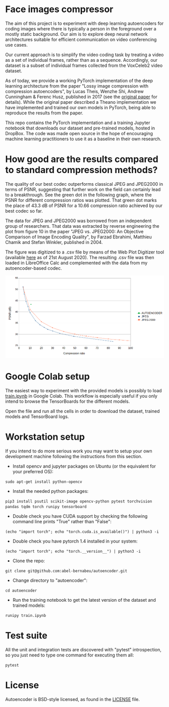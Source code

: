 # Face images compressor

The aim of this project is to experiment with deep learning autoencoders for coding images where there is typically a person in the foreground over a mostly static background. Our aim is to explore deep neural network architectures suitable for efficient communication on video conferencing use cases.

Our current approach is to simplify the video coding task by treating a video as a set of individual frames, rather than as a sequence. Accordingly, our dataset is a subset of individual frames collected from the VoxCeleb2 video dataset.

As of today, we provide a working PyTorch implementation of the deep learning architecture from the paper "Lossy image compression with compression autoencoders", by Lucas Theis, Wenzhe Shi, Andrew Cunningham & Ferenc Husz, published in 2017 (see the [original paper](https://arxiv.org/pdf/1703.00395v1.pdf) for details). While the original paper described a Theano implementation we have implemented and trained our own models in PyTorch, being able to reproduce the results from the paper.

This repo contains the PyTorch implementation and a training Jupyter notebook that downloads our dataset and pre-trained models, hosted in DropBox. The code was made open source in the hope of encouraging machine learning practitioners to use it as a baseline in their own research.

# How good are the results compared to standard compression methods?

The quality of our best codec outperforms classical JPEG and JPEG2000 in terms of PSNR, suggesting that further work on the field can certainly lead to a breakthrough. See the green dot in the following graph, where the PSNR for different compression ratios was plotted. That green dot marks the place of 43.3 dB of PSNR for a 10.66 compression ratio achieved by our best codec so far.

The data for JPEG and JPEG2000 was borrowed from an independent group of researchers. That data was extracted by reverse engineering the plot from figure 10 in the paper "JPEG vs. JPEG2000: An Objective Comparison of Image Encoding Quality", by Farzad Ebrahimi, Matthieu Chamik and Stefan Winkler, published in 2004.

The figure was digitized to a .csv file by means of the Web Plot Digitizer tool (available [here](https://apps.automeris.io/wpd/) as of 21st August 2020). The resulting .csv file was then loaded in LibreOffice Calc and complemented with the data from my autoencoder-based codec.

![comparison](graphs/compare.png "Compression methods comparison")

# Google Colab setup

The easiest way to experiment with the provided models is possibly to load [train.ipynb](train.ipynb) in Google Colab. This workflow is especially useful if you only intend to browse the TensorBoards for the different models.

Open the file and run all the cells in order to download the dataset, trained models and TensorBoard logs.

# Workstation setup

If you intend to do more serious work you may want to setup your own development machine following the instructions from this section.

- Install opencv and jupyter packages on Ubuntu (or the equivalent for your preferred OS):

`sudo apt-get install python-opencv`

- Install the needed python packages:

`pip3 install psutil scikit-image opencv-python pytest torchvision pandas tqdm torch runipy tensorboard`

- Double check you have CUDA support by checking the following command line prints "True" rather than "False":

`(echo "import torch"; echo "torch.cuda.is_available()") | python3 -i`

- Double check you have pytorch 1.4 installed in your system:

`(echo "import torch"; echo "torch.__version__") | python3 -i`

- Clone the repo:

`git clone git@github.com:abel-bernabeu/autoencoder.git`

- Change directory to "autoencoder":

`cd autoencoder`

- Run the training notebook to get the latest version of the dataset and trained models:

`runipy train.ipynb`

# Test suite

All the unit and integration tests are discovered with "pytest" introspection, so you just need to type one command for executing them all:

`pytest`

# License

Autoencoder is BSD-style licensed, as found in the [LICENSE](LICENSE) file.
